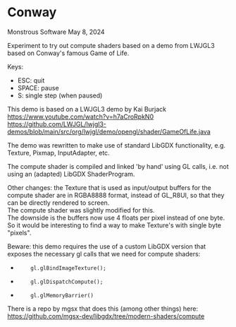 # Conway

Monstrous Software 
May 8, 2024

Experiment to try out compute shaders based on a demo from LWJGL3 based on 
Conway's famous Game of Life.

Keys:
- ESC:   quit
- SPACE: pause
- S:     single step (when paused)

This demo is based on a LWJGL3 demo by Kai Burjack
https://www.youtube.com/watch?v=h7aCroRpkN0
https://github.com/LWJGL/lwjgl3-demos/blob/main/src/org/lwjgl/demo/opengl/shader/GameOfLife.java

The demo was rewritten to make use of standard LibGDX functionality, 
e.g. Texture, Pixmap, InputAdapter, etc.

The compute shader is compiled and linked 'by hand' using GL calls, i.e. not using an (adapted)
LibGDX ShaderProgram.

Other changes: the Texture that is used as input/output buffers for the compute shader are 
in RGBA8888 format, instead of GL_R8UI, so that they can be directly rendered to screen.  
The compute shader was slightly modified for this.   
The downside is the buffers now use 4 floats per pixel instead of one byte.  So it would be interesting
to find a way to make Texture's with single byte "pixels".

Beware: this demo requires the use of a custom LibGDX version that exposes the necessary gl calls that
we need for compute shaders:
*         gl.glBindImageTexture();
*         gl.glDispatchCompute();
*         gl.glMemoryBarrier()

There is a repo by mgsx that does this (among other things) here:
https://github.com/mgsx-dev/libgdx/tree/modern-shaders/compute

